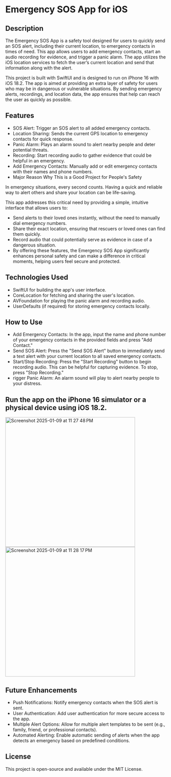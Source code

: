 # Emergency SOS App for iOS

## Description

The Emergency SOS App is a safety tool designed for users to quickly send an SOS alert, including their current location, to emergency contacts in times of need. This app allows users to add emergency contacts, start an audio recording for evidence, and trigger a panic alarm. The app utilizes the iOS location services to fetch the user’s current location and send that information along with the alert.

This project is built with SwiftUI and is designed to run on iPhone 16 with iOS 18.2. The app is aimed at providing an extra layer of safety for users who may be in dangerous or vulnerable situations. By sending emergency alerts, recordings, and location data, the app ensures that help can reach the user as quickly as possible.


## Features

-  SOS Alert: Trigger an SOS alert to all added emergency contacts.
-  Location Sharing: Sends the current GPS location to emergency contacts for quick response.
-  Panic Alarm: Plays an alarm sound to alert nearby people and deter potential threats.
-  Recording: Start recording audio to gather evidence that could be helpful in an emergency.
-  Add Emergency Contacts: Manually add or edit emergency contacts with their names and phone numbers.
-  Major Reason Why This is a Good Project for People's Safety

In emergency situations, every second counts. Having a quick and reliable way to alert others and share your location can be life-saving. 

This app addresses this critical need by providing a simple, intuitive interface that allows users to:

-  Send alerts to their loved ones instantly, without the need to manually dial emergency numbers.
-  Share their exact location, ensuring that rescuers or loved ones can find them quickly.
-  Record audio that could potentially serve as evidence in case of a dangerous situation.
-  By offering these features, the Emergency SOS App significantly enhances personal safety and can make a difference in critical moments, helping users feel secure and protected.


## Technologies Used

-  SwiftUI for building the app's user interface.
-  CoreLocation for fetching and sharing the user's location.
-  AVFoundation for playing the panic alarm and recording audio.
-  UserDefaults (if required) for storing emergency contacts locally.


## How to Use

-  Add Emergency Contacts: In the app, input the name and phone number of your emergency contacts in the provided fields and press "Add Contact."
-  Send SOS Alert: Press the "Send SOS Alert" button to immediately send a text alert with your current location to all saved emergency contacts.
-  Start/Stop Recording: Press the "Start Recording" button to begin recording audio. This can be helpful for capturing evidence. To stop, press "Stop Recording."
-   rigger Panic Alarm: An alarm sound will play to alert nearby people to your distress.


## Run the app on the iPhone 16 simulator or a physical device using iOS 18.2.
<img width="405" alt="Screenshot 2025-01-09 at 11 27 48 PM" src="https://github.com/user-attachments/assets/6fe0197d-ca0d-4df9-8f37-5288fcbb3b29" />

<img width="405" alt="Screenshot 2025-01-09 at 11 28 17 PM" src="https://github.com/user-attachments/assets/9dcf7714-121e-4928-bb1d-3837d79c12ad" />


## Future Enhancements

-  Push Notifications: Notify emergency contacts when the SOS alert is sent.
-  User Authentication: Add user authentication for more secure access to the app.
-  Multiple Alert Options: Allow for multiple alert templates to be sent (e.g., family, friend, or professional contacts).
-  Automated Alerting: Enable automatic sending of alerts when the app detects an emergency based on predefined conditions.


## License
This project is open-source and available under the MIT License.
